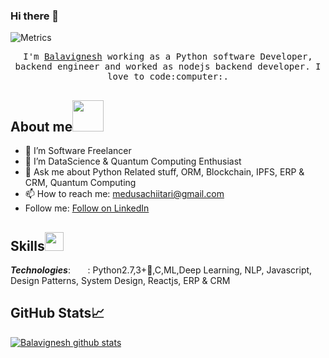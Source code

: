 ### Hi there 👋

![Metrics](https://metrics.lecoq.io/BALAVIGNESHDOSTRIX?template=classic&isocalendar=1&languages=1&gists=1&lines=1&achievements=1&introduction=1&isocalendar.duration=full-year&languages.limit=8&languages.sections=most-used&languages.colors=github&languages.threshold=0%25&languages.indepth=false&languages.analysis.timeout=15&languages.categories=markup%2C%20programming&languages.recent.categories=markup%2C%20programming&languages.recent.load=300&languages.recent.days=14&achievements.threshold=C&achievements.secrets=true&achievements.display=detailed&achievements.limit=0&introduction.title=true&config.timezone=Asia%2FCalcutta)

<p align="center">
  <samp>
    I'm <a href="https://www.linkedin.com/in/juliusbala-infidos007/">Balavignesh</a> working as a Python software Developer, backend engineer and worked as nodejs backend developer. I love to   code:computer:. </samp>
</p>    

## About me<img src="https://media.giphy.com/media/VgCDAzcKvsR6OM0uWg/giphy.gif" width="50">
- 🔭 I’m Software Freelancer
- 🌱 I’m  DataScience & Quantum Computing Enthusiast 
- 💬 Ask me about Python Related stuff, ORM, Blockchain, IPFS, ERP & CRM, Quantum Computing
- 📫 How to reach me: medusachiitari@gmail.com
- Follow me: <a class="libutton" href="https://www.linkedin.com/comm/mynetwork/discovery-see-all?usecase=PEOPLE_FOLLOWS&followMember=juliusbala-infidos007" target="_blank">Follow on LinkedIn</a>

## Skills<img src="https://media.giphy.com/media/WUlplcMpOCEmTGBtBW/giphy.gif" width=30>


***Technologies***:&nbsp;&nbsp;&nbsp;&nbsp;&nbsp;&nbsp;&nbsp;: Python2.7,3+:snake:,C,ML,Deep Learning, NLP, Javascript, Design Patterns, System Design, Reactjs, ERP & CRM

## GitHub Stats&#x1f4c8; 
</samp>
<a href="https://github.com/BALAVIGNESHDOSTRIX">
 <img align="center" src="https://github-readme-stats.vercel.app/api?username=BALAVIGNESHDOSTRIX&show_icons=true&theme=tokyonight&line_height=27" alt="Balavignesh github stats"/>
</a>
